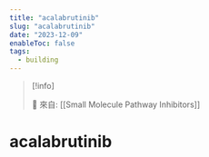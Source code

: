 ```yaml
---
title: "acalabrutinib"
slug: "acalabrutinib"
date: "2023-12-09"
enableToc: false
tags:
  - building
---
```


> [!info]
>
> 🌱 來自: [[Small Molecule Pathway Inhibitors]]

# acalabrutinib


